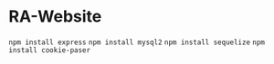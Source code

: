 RA-Website
===========================

`npm install express`
`npm install mysql2`
`npm install sequelize`
`npm install cookie-paser`
